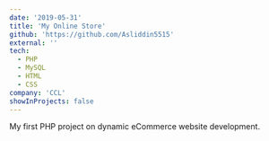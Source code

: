 ```yaml
---
date: '2019-05-31'
title: 'My Online Store'
github: 'https://github.com/Asliddin5515'
external: ''
tech:
  - PHP
  - MySQL
  - HTML
  - CSS
company: 'CCL'
showInProjects: false
---
```


My first PHP project on dynamic eCommerce website development.
